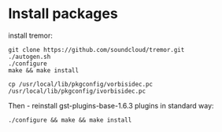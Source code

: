 # Install packages

install tremor:

```
git clone https://github.com/soundcloud/tremor.git
./autogen.sh
./configure
make && make install
```

```
cp /usr/local/lib/pkgconfig/vorbisidec.pc /usr/local/lib/pkgconfig/ivorbisidec.pc
```

Then - reinstall gst-plugins-base-1.6.3 plugins in standard way:
```
./configure && make && make install
```